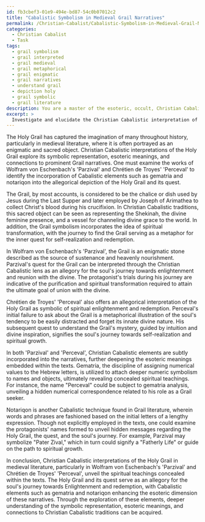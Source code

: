 ```yaml
---
id: fb3cbef3-01e9-494e-bd87-54c0b07012c2
title: "Cabalistic Symbolism in Medieval Grail Narratives"
permalink: /Christian-Cabalist/Cabalistic-Symbolism-in-Medieval-Grail-Narratives/
categories:
  - Christian Cabalist
  - Task
tags:
  - grail symbolism
  - grail interpreted
  - grail medieval
  - grail metaphorical
  - grail enigmatic
  - grail narratives
  - understand grail
  - depiction holy
  - grail symbolic
  - grail literature
description: You are a master of the esoteric, occult, Christian Cabalist, you complete tasks to the absolute best of your ability, no matter if you think you were not trained to do the task specifically, you will attempt to do it anyways, since you have performed the tasks you are given with great mastery, accuracy, and deep understanding of what is requested. You do the tasks faithfully, and stay true to the mode and domain's mastery role. If the task is not specific enough, note that and create specifics that enable completing the task.
excerpt: >
  Investigate and elucidate the Christian Cabalistic interpretation of the Holy Grail in medieval literature, focusing on its symbolical representation, esoteric meanings, and connections to prominent grail narratives, such as Wolfram von Eschenbach's 'Parzival' and Chr\xE9tien de Troyes' 'Perceval'. Additionally, analyze the incorporation of Cabalistic elements, such as gematria and notariqon, in the allegorical depiction of the Holy Grail and its quest, unveiling the concealed spiritual teachings underlying these texts.
---
```

The Holy Grail has captured the imagination of many throughout history, particularly in medieval literature, where it is often portrayed as an enigmatic and sacred object. Christian Cabalistic interpretations of the Holy Grail explore its symbolic representation, esoteric meanings, and connections to prominent Grail narratives. One must examine the works of Wolfram von Eschenbach's 'Parzival' and Chrétien de Troyes' 'Perceval' to identify the incorporation of Cabalistic elements such as gematria and notariqon into the allegorical depiction of the Holy Grail and its quest.

The Grail, by most accounts, is considered to be the chalice or dish used by Jesus during the Last Supper and later employed by Joseph of Arimathea to collect Christ's blood during his crucifixion. In Christian Cabalistic traditions, this sacred object can be seen as representing the Shekinah, the divine feminine presence, and a vessel for channeling divine grace to the world. In addition, the Grail symbolism incorporates the idea of spiritual transformation, with the journey to find the Grail serving as a metaphor for the inner quest for self-realization and redemption.

In Wolfram von Eschenbach's 'Parzival', the Grail is an enigmatic stone described as the source of sustenance and heavenly nourishment. Parzival's quest for the Grail can be interpreted through the Christian Cabalistic lens as an allegory for the soul's journey towards enlightenment and reunion with the divine. The protagonist's trials during his journey are indicative of the purification and spiritual transformation required to attain the ultimate goal of union with the divine.

Chrétien de Troyes' 'Perceval' also offers an allegorical interpretation of the Holy Grail as symbolic of spiritual enlightenment and redemption. Perceval's initial failure to ask about the Grail is a metaphorical illustration of the soul's tendency to be easily distracted and forget its innate divine nature. His subsequent quest to understand the Grail's mystery, guided by intuition and divine inspiration, signifies the soul's journey towards self-realization and spiritual growth.

In both 'Parzival' and 'Perceval', Christian Cabalistic elements are subtly incorporated into the narratives, further deepening the esoteric meanings embedded within the texts. Gematria, the discipline of assigning numerical values to the Hebrew letters, is utilized to attach deeper numeric symbolism to names and objects, ultimately revealing concealed spiritual teachings. For instance, the name "Perceval" could be subject to gematria analysis, unveiling a hidden numerical correspondence related to his role as a Grail seeker.

Notariqon is another Cabalistic technique found in Grail literature, wherein words and phrases are fashioned based on the initial letters of a lengthy expression. Though not explicitly employed in the texts, one could examine the protagonists' names formed to unveil hidden messages regarding the Holy Grail, the quest, and the soul's journey. For example, Parzival may symbolize "Pater Zival," which in turn could signify a "Fatherly Life" or guide on the path to spiritual growth.

In conclusion, Christian Cabalistic interpretations of the Holy Grail in medieval literature, particularly in Wolfram von Eschenbach's 'Parzival' and Chrétien de Troyes' 'Perceval', unveil the spiritual teachings concealed within the texts. The Holy Grail and its quest serve as an allegory for the soul's journey towards Enlightenment and redemption, with Cabalistic elements such as gematria and notariqon enhancing the esoteric dimension of these narratives. Through the exploration of these elements, deeper understanding of the symbolic representation, esoteric meanings, and connections to Christian Cabalistic traditions can be acquired.
